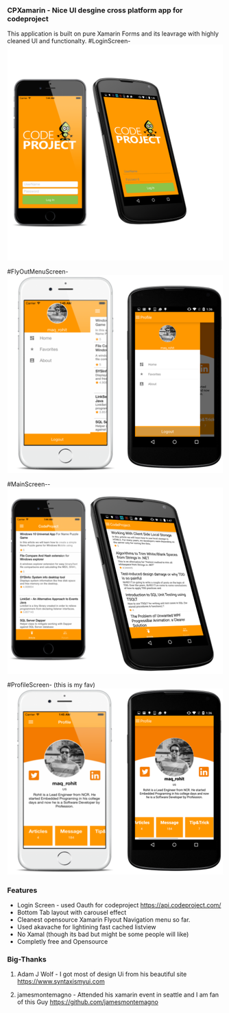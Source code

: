 ### CPXamarin - Nice UI desgine cross platform app for codeproject
This application is built on pure Xamarin Forms and its leavrage with highly cleaned UI and functionalty.
#LoginScreen-
![](/CPMobile/CPMobile/Image/1.png)

#FlyOutMenuScreen-
![](/CPMobile/CPMobile/Image/3.png)

#MainScreen--
![](/CPMobile/CPMobile/Image/4.png)

#ProfileScreen- (this is my fav) 
![](/CPMobile/CPMobile/Image/5.png)

### Features
* Login Screen - used Oauth for codeproject https://api.codeproject.com/
* Bottom Tab layout with carousel effect
* Cleanest opensource Xamarin Flyout Navigation menu so far.
* Used akavache for lightining fast cached listview
* No Xamal (though its bad but might be some people will like)
* Completly free and Opensource

### Big-Thanks

1. Adam J Wolf - I got most of design Ui from his beautiful site https://www.syntaxismyui.com

2. jamesmontemagno - Attended his xamarin event in seattle and I am fan of this Guy
https://github.com/jamesmontemagno



